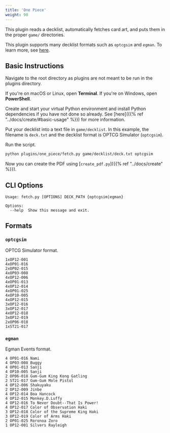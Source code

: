 ```yaml
---
title: 'One Piece'
weight: 90
---
```


This plugin reads a decklist, automatically fetches card art, and puts them in the proper `game/` directories.

This plugin supports many decklist formats such as `optcgsim` and `egman`. To learn more, see [here](#formats).

## Basic Instructions

Navigate to the root directory as plugins are not meant to be run in the plugins directory.

If you're on macOS or Linux, open **Terminal**. If you're on Windows, open **PowerShell**.

Create and start your virtual Python environment and install Python dependencies if you have not done so already. See [here]({{% ref "../docs/create/#basic-usage" %}}) for more information.

Put your decklist into a text file in `game/decklist`. In this example, the filename is `deck.txt` and the decklist format is OPTCG Simulator (`optcgsim`).

Run the script.

```sh
python plugins/one_piece/fetch.py game/decklist/deck.txt optcgsim
```

Now you can create the PDF using [`create_pdf.py`]({{% ref "../docs/create" %}}).

## CLI Options

```
Usage: fetch.py [OPTIONS] DECK_PATH {optcgsim|egman}

Options:
  --help  Show this message and exit.
```

## Formats

### `optcgsim`

OPTCG Simulator format.

```
1xOP12-001
4xOP01-016
2xOP02-015
4xOP03-008
4xOP12-006
4xOP01-013
4xOP12-014
4xOP01-025
4xOP10-005
4xOP12-015
3xOP12-016
3xOP12-017
4xOP12-018
3xOP12-019
2xOP06-018
1xST21-017
```

### `egman`

Egman Events format.

```
4 OP01-016 Nami
4 OP03-008 Buggy
4 OP01-013 Sanji
4 OP10-005 Sanji
2 OP06-018 Gum-Gum King Kong Gatling
2 ST21-017 Gum-Gum Mole Pistol
4 OP12-006 Shakuyaku
2 OP12-009 Jinbe
4 OP12-014 Boa Hancock
4 OP12-015 Monkey.D.Luffy
4 OP12-016 To Never Doubt--That Is Power!
4 OP12-017 Color of Observation Haki
3 OP12-018 Color of the Supreme King Haki
3 OP12-019 Color of Arms Haki
2 OP01-025 Roronoa Zoro
1 OP12-001 Silvers Rayleigh
```